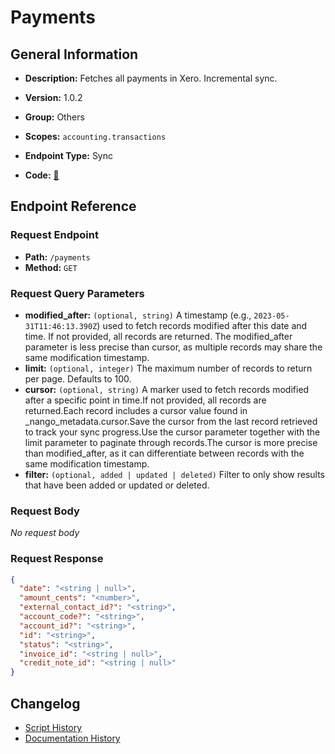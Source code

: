 # Payments

## General Information

- **Description:** Fetches all payments in Xero. Incremental sync.

- **Version:** 1.0.2
- **Group:** Others
- **Scopes:** `accounting.transactions`
- **Endpoint Type:** Sync
- **Code:** [🔗](https://github.com/NangoHQ/integration-templates/tree/main/integrations/xero/syncs/payments.ts)


## Endpoint Reference

### Request Endpoint

- **Path:** `/payments`
- **Method:** `GET`

### Request Query Parameters

- **modified_after:** `(optional, string)` A timestamp (e.g., `2023-05-31T11:46:13.390Z`) used to fetch records modified after this date and time. If not provided, all records are returned. The modified_after parameter is less precise than cursor, as multiple records may share the same modification timestamp.
- **limit:** `(optional, integer)` The maximum number of records to return per page. Defaults to 100.
- **cursor:** `(optional, string)` A marker used to fetch records modified after a specific point in time.If not provided, all records are returned.Each record includes a cursor value found in _nango_metadata.cursor.Save the cursor from the last record retrieved to track your sync progress.Use the cursor parameter together with the limit parameter to paginate through records.The cursor is more precise than modified_after, as it can differentiate between records with the same modification timestamp.
- **filter:** `(optional, added | updated | deleted)` Filter to only show results that have been added or updated or deleted.

### Request Body

_No request body_

### Request Response

```json
{
  "date": "<string | null>",
  "amount_cents": "<number>",
  "external_contact_id?": "<string>",
  "account_code?": "<string>",
  "account_id?": "<string>",
  "id": "<string>",
  "status": "<string>",
  "invoice_id": "<string | null>",
  "credit_note_id": "<string | null>"
}
```

## Changelog

- [Script History](https://github.com/NangoHQ/integration-templates/commits/main/integrations/xero/syncs/payments.ts)
- [Documentation History](https://github.com/NangoHQ/integration-templates/commits/main/integrations/xero/syncs/payments.md)

<!-- END  GENERATED CONTENT -->

